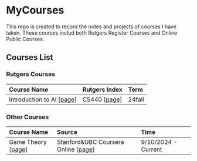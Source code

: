 # MyCourses

This repo is created to record the notes and projects of courses I have taken. These courses includ both Rutgers Register Courses and Online Public Courses.

## Courses List
### Rutgers Courses
| Course Name | Rutgers Index | Term |
|:-------|:-------|:-------|
| Introduction to AI [[page](./IntroductionToAI/README.md)] | CS440 [[page](https://xintongemilywang.github.io/CS440.html)] | 24fall  |

### Other Courses
| Course Name | Source | Time |
|:-------|:-------|:-------|
| Game Theory [[page](./GameTheory/README.md)] | Stanford&UBC Coursera Online [[page](https://www.coursera.org/learn/game-theory-1/home/week/1)] | 9/10/2024 - Current |
